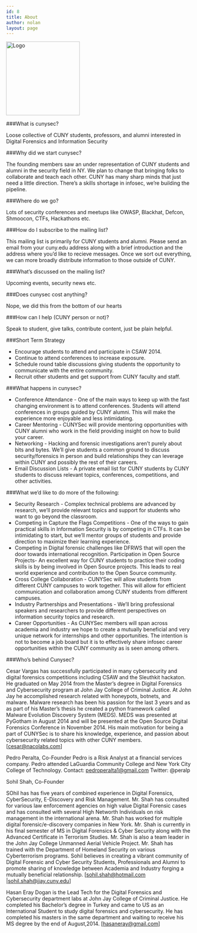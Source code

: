 ```yaml
---
id: 8
title: About
author: nolan
layout: page
---
```


  <img width="200" height="200" alt="Logo" src="{{ site.baseurl }}images/cuny-logo-mod1.png">

###What is cunysec?

Loose collective of CUNY students, professors, and alumni interested in Digital Forensics and Information Security

###Why did we start cunysec?

The founding members saw an under representation of CUNY students and alumni in the security field in NY. We plan to change that bringing folks to collaborate and teach each other. CUNY has many sharp minds that just need a little direction. There’s a skills shortage in infosec, we’re building the pipeline.

###Where do we go?

Lots of security conferences and meetups like OWASP, Blackhat, Defcon, Shmoocon, CTFs, Hackathons etc.

###How do I subscribe to the mailing list?

This mailing list is primarily for CUNY students and alumni. Please send an email from your cuny.edu address along with a brief introduction and the address where you’d like to recieve messages. Once we sort out everything, we can more broadly distribute information to those outside of CUNY.

###What’s discussed on the mailing list?

Upcoming events, security news etc.

###Does cunysec cost anything?

Nope, we did this from the bottom of our hearts

###How can I help (CUNY person or not)?

Speak to student, give talks, contribute content, just be plain helpful.

###Short Term Strategy
* Encourage students to attend and participate in CSAW 2014.
* Continue to attend conferences to increase exposure.
* Schedule round table discussions giving students the opportunity to communicate with the entire community.
* Recruit other students and get support from CUNY faculty and staff.

###What happens in cunysec?
* Conference Attendance - One of the main ways to keep up with the fast changing environment is to attend conferences. Students will attend conferences in groups guided by CUNY alumni. This will make the experience more enjoyable and less intimidating.  
* Career Mentoring - CUNYSec will provide mentoring opportunities with CUNY alumni who work in the field providing insight on how to build your career.
* Networking - Hacking and forensic investigations aren’t purely about bits and bytes. We’ll give students a common ground to discuss security/forensics in person and build relationships they can leverage within CUNY and possibly the rest of their careers.
* Email Discussion Lists - A private email list for CUNY students by CUNY students to discuss relevant topics, conferences, competitions, and other activities.

###What we’d like to do more of the following:
* Security Research -  Complex technical problems are advanced by research, we’ll provide relevant topics and support for students who want to go beyond the classroom.
* Competing in Capture the Flags Competitions - One of the ways to gain practical skills in Information Security is by competing in CTFs. It can be intimidating to start, but we’ll mentor groups of students and provide direction to maximize their learning experience.
* Competing in Digital forensic challenges like DFRWS that will open the door towards international recognition.
Participation in Open Source Projects- An excellent way for CUNY students to practice their coding skills is by being involved in Open Source projects. This leads to real world experience and contribution to the Open Source community.
* Cross College Collaboration - CUNYSec will allow students from different CUNY campuses to work together. This will allow for efficient communication and collaboration among CUNY students from different campuses.
* Industry Partnerships and Presentations - We’ll bring professional speakers and researchers to provide different perspectives on information security topics and research.
* Career Opportunities - As CUNYSec members will span across academia and industry we hope to create a mutually beneficial and very unique network for internships and other opportunities. The intention is not to become a job board but it is to effectively share infosec career opportunities within the CUNY community as is seen among others.

###Who’s behind Cunysec?

Cesar Vargas has successfully participated in many cybersecurity and digital forensics competitions including CSAW and the Sleuthkit hackaton. He graduated on May 2014 from the Master’s degree in Digital Forensics and Cybersecurity program at John Jay College of Criminal Justice. At John Jay he accomplished research related with honeypots, botnets, and malware. Malware research has been his passion for the last 3 years and as as part of his Master’s thesis he created a python framework called Malware Evolution Discovery System (MEDS). MEDS was presented at PyGotham in August 2014 and will be presented at the Open Source Digital Forensics Conference in November 2014. His main motivation for being a part of CUNYSec is to share his knowledge, experience, and passion about cybersecurity related topics with other CUNY members. [cesar@nacolabs.com]

Pedro Peralta, Co-Founder
Pedro is a Risk Analyst at a financial services company. Pedro attended LaGuardia Community College and New York City College of Technology. 
Contact: pedroperalta1@gmail.com Twitter: @peralp

Sohil Shah, Co-Founder 

SOhil has has five years of combined experience in Digital Forensics, CyberSecurity, E-Discovery and Risk Management. Mr. Shah has consulted for various law enforcement agencies on high value Digital Forensic cases and has consulted with several High Networth Individuals on risk management in the international arena. Mr. Shah has worked for multiple digital forensic/e-discovery companies in New York. Mr. Shah is currently in his final semester of MS in Digital Forensics & Cyber Security along with the Advanced Certificate in Terrorism Studies. Mr. Shah is also a team leader in the John Jay College Unmanned Aerial Vehicle Project. Mr. Shah has trained with the Department of Homeland Security on various Cyberterrorism programs. Sohil believes in creating a vibrant community of Digital Forensic and Cyber Security Students, Professionals and Alumni to promote sharing of knowledge between Academia and Industry forging a mutually beneficial relationship. [sohil.shah@hotmail.com |sohil.shah@jjay.cuny.edu]

Hasan Eray Dogan is the Lead Tech for the Digital Forensics and Cybersecurity department labs at John Jay College of Criminal Justice. He completed his Bachelor’s degree in Turkey and came to US as an International Student to study digital forensics and cybersecurity. He has completed his masters in the same department and waiting to receive his MS degree by the end of August,2014. [hasaneray@gmail.com]
